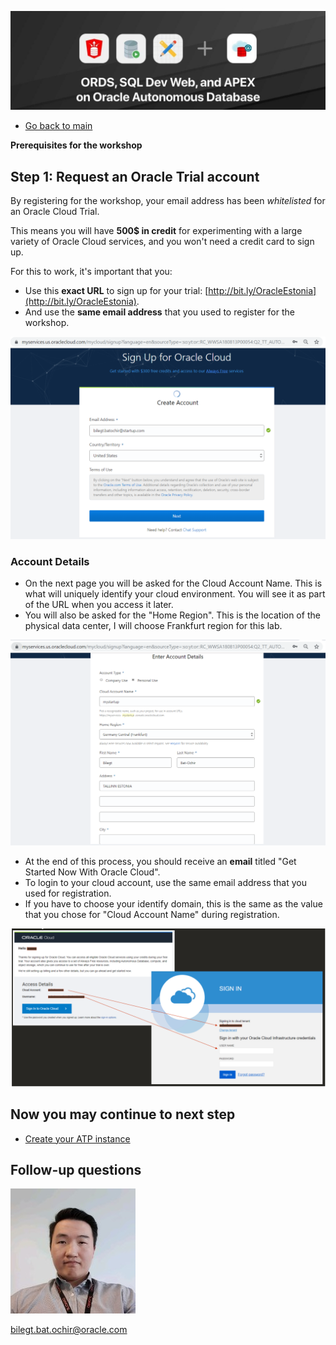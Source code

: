 ![](./images/welcome.jpeg)

- [Go back to main](AutonomousWorkshop.md)

**Prerequisites for the workshop**

## Step 1: Request an Oracle Trial account
By registering for the workshop, your email address has been *whitelisted* for an Oracle Cloud Trial.

This means you will have **500$ in credit** for experimenting with a large variety of Oracle Cloud services, and you won't need a credit card to sign up.

For this to work, it's important that you:
- Use this **exact URL** to sign up for your trial: [http://bit.ly/OracleEstonia](http://bit.ly/OracleEstonia). 
- And use the **same email address** that you used to register for the workshop.

<!--Your whitelisting expires at the end of the day of the workshop, it's important to sign up before that to make use of it. -->

![](./images/step1/0.registration.PNG)

### Account Details
- On the next page you will be asked for the Cloud Account Name. This is what will uniquely identify your cloud environment. You will see it as part of the URL when you access it later.
- You will also be asked for the "Home Region". This is the location of the physical data center, I will choose Frankfurt region for this lab.

![](./images/step1/0.registration-cont1.PNG)

- At the end of this process, you should receive an **email** titled "Get Started Now With Oracle Cloud".
- To login to your cloud account, use the same email address that you used for registration.
- If you have to choose your identify domain, this is the same as the value that you chose for "Cloud Account Name" during registration.
  
![](./images/step1/0.registration-cont2.PNG)

## Now you may continue to next step
- [Create your ATP instance](/step2.md)

## Follow-up questions

![](./images/bilegt.jpg)

[bilegt.bat.ochir@oracle.com](mailto:bilegt.bat.ochir@oracle.com)
